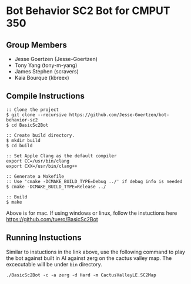 # Bot Behavior SC2 Bot for CMPUT 350

## Group Members
* Jesse Goertzen (Jesse-Goertzen)
* Tony Yang (tony-m-yang)
* James Stephen (scravers)
* Kaia Bourque (kbreex)


## Compile Instructions

```
:: Clone the project
$ git clone --recursive https://github.com/Jesse-Goertzen/bot-behavior-sc2
$ cd BasicSc2Bot

:: Create build directory.
$ mkdir build
$ cd build

:: Set Apple Clang as the default compiler
export CC=/usr/bin/clang
export CXX=/usr/bin/clang++

:: Generate a Makefile
:: Use 'cmake -DCMAKE_BUILD_TYPE=Debug ../' if debug info is needed
$ cmake -DCMAKE_BUILD_TYPE=Release ../

:: Build
$ make
```

Above is for mac. If using windows or linux, follow the instuctions here https://github.com/tuero/BasicSc2Bot

## Running Instuctions

Similar to instuctions in the link above, use the following command to play the bot against built in AI against zerg on the cactus valley map.
The excecutable will be under `bin` directory.

`./BasicSc2Bot -c -a zerg -d Hard -m CactusValleyLE.SC2Map`



